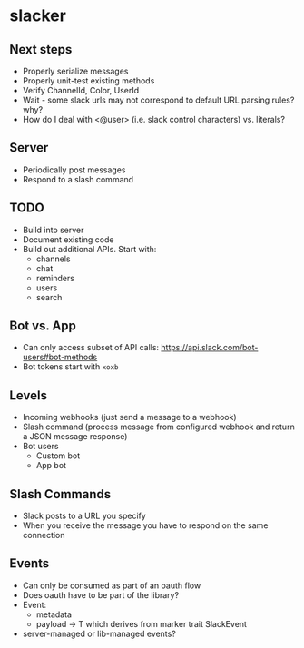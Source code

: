 # slacker

## Next steps
* Properly serialize messages
* Properly unit-test existing methods
* Verify ChannelId, Color, UserId
* Wait - some slack urls may not correspond to default URL parsing rules? why?
* How do I deal with <@user> (i.e. slack control characters) vs. literals?

## Server
* Periodically post messages
* Respond to a slash command

## TODO
* Build into server
* Document existing code
* Build out additional APIs. Start with:
  * channels
  * chat
  * reminders
  * users
  * search

## Bot vs. App
* Can only access subset of API calls: https://api.slack.com/bot-users#bot-methods
* Bot tokens start with `xoxb`

## Levels
* Incoming webhooks (just send a message to a webhook)
* Slash command (process message from configured webhook and return a JSON message response)
* Bot users
  * Custom bot
  * App bot

## Slash Commands
* Slack posts to a URL you specify
* When you receive the message you have to respond on the same connection

## Events
* Can only be consumed as part of an oauth flow
* Does oauth have to be part of the library?
* Event:
  * metadata
  * payload -> T which derives from marker trait SlackEvent
* server-managed or lib-managed events?
